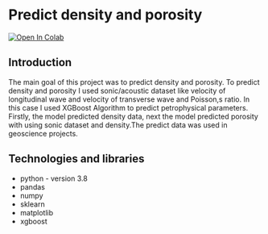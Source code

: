 # Predict density and porosity

[![Open In Colab](https://colab.research.google.com/assets/colab-badge.svg)](https://colab.research.google.com/github/AnaSliwinska/Predict-density-and-porosity/blob/main/)

## Introduction

The main goal of this project was to predict density and porosity. To predict density and porosity I used sonic/acoustic dataset like velocity of longitudinal wave and velocity of transverse wave and Poisson,s ratio. In this case I used XGBoost Algorithm to predict petrophysical parameters. Firstly, the model predicted density data, next the model predicted porosity with using sonic dataset and density.The predict data was used in geoscience projects.

## Technologies and libraries

   * python - version 3.8 
   * pandas 
   * numpy 
   * sklearn 
   * matplotlib 
   * xgboost
